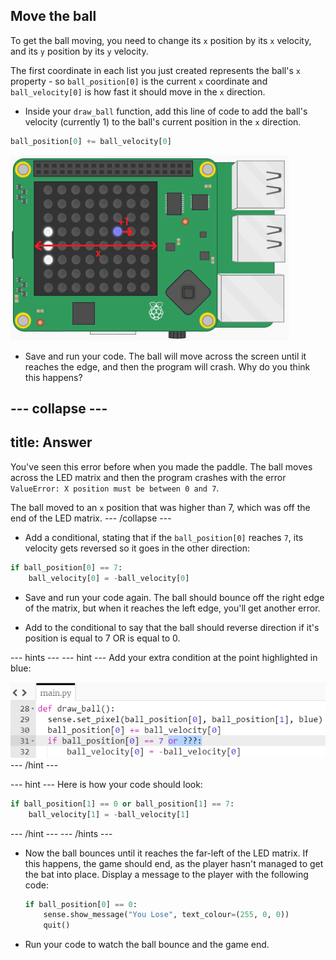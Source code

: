 ## Move the ball

To get the ball moving, you need to change its `x` position by its `x` velocity, and its `y` position by its `y` velocity.

The first coordinate in each list you just created represents the ball's `x` property - so `ball_position[0]` is the current `x` coordinate and `ball_velocity[0]` is how fast it should move in the `x` direction.

+ Inside your `draw_ball` function, add this line of code to add the ball's velocity (currently 1) to the ball's current position in the `x` direction.

``` python
ball_position[0] += ball_velocity[0]
```

![Velocity x](images/velocity-x.png)

+ Save and run your code. The ball will move across the screen until it reaches the edge, and then the program will crash. Why do you think this happens?

--- collapse ---
---
title: Answer
---
You've seen this error before when you made the paddle. The ball moves across the LED matrix and then the program crashes with the error `ValueError: X position must be between 0 and 7`.

The ball moved to an `x` position that was higher than 7, which was off the end of the LED matrix.
--- /collapse ---

+ Add a conditional, stating that if the `ball_position[0]` reaches `7`, its velocity gets reversed so it goes in the other direction:

``` python
if ball_position[0] == 7:
	ball_velocity[0] = -ball_velocity[0]
```

+ Save and run your code again. The ball should bounce off the right edge of the matrix, but when it reaches the left edge, you'll get another error.

+ Add to the conditional to say that the ball should reverse direction if it's position is equal to 7 OR is equal to 0.

--- hints ---
--- hint ---
Add your extra condition at the point highlighted in blue:

![Add to conditional](images/add-to-conditional.png)
--- /hint ---

--- hint ---
Here is how your code should look:
``` python
if ball_position[1] == 0 or ball_position[1] == 7:
    ball_velocity[1] = -ball_velocity[1]
```
--- /hint ---
--- /hints ---

- Now the ball bounces until it reaches the far-left of the LED matrix. If this happens, the game should end, as the player hasn't managed to get the bat into place. Display a message to the player with the following code:

    ``` python
    if ball_position[0] == 0:
        sense.show_message("You Lose", text_colour=(255, 0, 0))
        quit()
    ```

- Run your code to watch the ball bounce and the game end.
